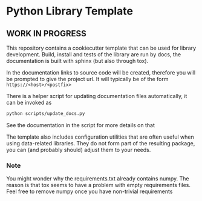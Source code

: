 # Python Library Template

## WORK IN PROGRESS

This repository contains a cookiecutter template that can be used for library development. 
Build, install and tests of the library are run by docs, the documentation is built with sphinx (but also through tox).

In the documentation links to source code will be created, therefore you will be prompted to give the project url. It 
will typically be of the form `https://<host>/<postfix>`


There is a helper script for updating documentation files automatically, it can be invoked as
```bash
python scripts/update_docs.py
```
See the documentation in the script for more details on that

The template also includes configuration utilities that are often useful when using data-related libraries. 
They do not form part of the resulting package, you can (and probably should) adjust them to your needs.

### Note
You might wonder why the requirements.txt already contains numpy. The reason is that tox seems to have a problem with empty
requirements files. Feel free to remove numpy once you have non-trivial requirements